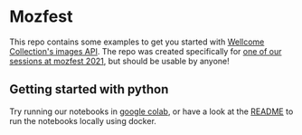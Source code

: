 # Mozfest

This repo contains some examples to get you started with [Wellcome Collection's images API](https://api.wellcomecollection.org/catalogue/v2/images). The repo was created specifically for [one of our sessions at mozfest 2021](https://schedule.mozillafestival.org/session/93CJ7Y-1), but should be usable by anyone!

## Getting started with python

Try running our notebooks in [google colab](), or have a look at the [README](python/) to run the notebooks locally using docker.
